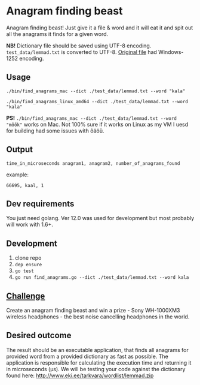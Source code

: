 # Anagram finding beast

Anagram finding beast! Just give it a file & word and it will eat it
and spit out all the anagrams it finds for a given word.

**NB!** Dictionary file should be saved using UTF-8 encoding. `test_data/lemmad.txt` is converted to UTF-8.
[Original file](http://www.eki.ee/tarkvara/wordlist/lemmad.zip) had Windows-1252 encoding.

## Usage

`./bin/find_anagrams_mac --dict ./test_data/lemmad.txt --word "kala"`

`./bin/find_anagrams_linux_amd64 --dict ./test_data/lemmad.txt --word "kala"`

**PS!** `./bin/find_anagrams_mac --dict ./test_data/lemmad.txt --word "mõõk"` works on Mac.
Not 100% sure if it works on Linux as my VM I uesd for building had some issues with õäöü.

## Output

`time_in_microseconds anagram1, anagram2, number_of_anagrams_found`

example:

`66695, kaal, 1`

## Dev requirements

You just need golang. Ver 12.0 was used for development
but most probably will work with 1.6+.

## Development

1. clone repo
1. `dep ensure`
1. `go test`
1. `go run find_anagrams.go --dict ./test_data/lemmad.txt --word kala`

## [Challenge](https://www.helmes.com/careers/challenge/)

Create an anagram finding beast and win a prize - Sony WH-1000XM3 wireless
headphones - the best noise cancelling headphones in the world.

## Desired outcome

The result should be an executable application, that finds all anagrams for provided word
from a provided dictionary as fast as possible. The application is responsible for calculating
the execution time and returning it in microseconds (μs). We will be testing your code against
the dictionary found here: http://www.eki.ee/tarkvara/wordlist/lemmad.zip
